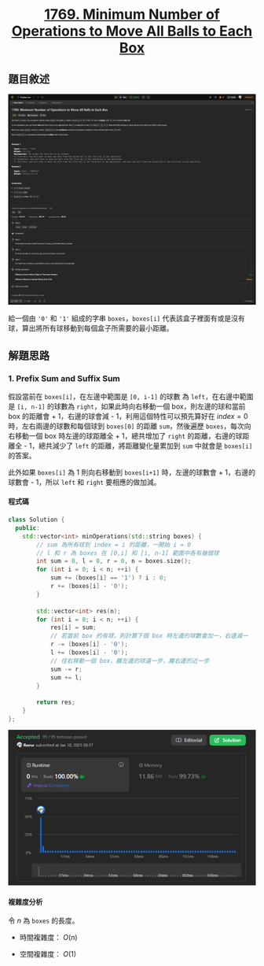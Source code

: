 # <center> [1769. Minimum Number of Operations to Move All Balls to Each Box](https://leetcode.com/problems/minimum-number-of-operations-to-move-all-balls-to-each-box/description/) </center>

## 題目敘述

[![](https://raw.githubusercontent.com/reese60525/ForPicGo/main/Pictures202501100759663.png)](https://raw.githubusercontent.com/reese60525/ForPicGo/main/Pictures202501100759663.png)

給一個由 `'0'` 和 `'1'` 組成的字串 `boxes`，`boxes[i]` 代表該盒子裡面有或是沒有球，算出將所有球移動到每個盒子所需要的最小距離。

## 解題思路

### 1. Prefix Sum and Suffix Sum

假設當前在 `boxes[i]`，在左邊中範圍是 `[0, i-1]` 的球數  為 `left`，在右邊中範圍是 `[i, n-1]` 的球數為 `right`，如果此時向右移動一個 box，則左邊的球和當前 box 的距離會 + 1，右邊的球會減 - 1，利用這個特性可以預先算好在 $index = 0$ 時，左右兩邊的球數和每個球到 `boxes[0]` 的距離 `sum`，然後遍歷 `boxes`，每次向右移動一個 box 時左邊的球距離全 + 1，總共增加了 `right` 的距離，右邊的球距離全 - 1，總共減少了 `left` 的距離，將距離變化量累加到 `sum` 中就會是 `boxes[i]` 的答案。

此外如果 `boxes[i]` 為 1 則向右移動到 `boxes[i+1]` 時，左邊的球數會 + 1，右邊的球數會 - 1，所以 `left` 和 `right` 要相應的做加減。

#### 程式碼

```cpp {.line-numbers}
class Solution {
  public:
    std::vector<int> minOperations(std::string boxes) {
        // sum 為所有球到 index = i 的距離，一開始 i = 0
        // l 和 r 為 boxes 在 [0,i] 和 [i, n-1] 範圍中各有幾個球
        int sum = 0, l = 0, r = 0, n = boxes.size();
        for (int i = 0; i < n; ++i) {
            sum += (boxes[i] == '1') ? i : 0;
            r += (boxes[i] - '0');
        }

        std::vector<int> res(n);
        for (int i = 0; i < n; ++i) {
            res[i] = sum;
            // 若當前 box 的有球，則計算下個 box 時左邊的球數會加一，右邊減一
            r -= (boxes[i] - '0');
            l += (boxes[i] - '0');
            // 往右移動一個 box，離左邊的球遠一步，離右邊的近一步
            sum -= r;
            sum += l;
        }

        return res;
    }
};
```

[![](https://raw.githubusercontent.com/reese60525/ForPicGo/main/Pictures202501100817527.png)](https://raw.githubusercontent.com/reese60525/ForPicGo/main/Pictures202501100817527.png)

#### 複雜度分析

令 $n$ 為 `boxes` 的長度。

- 時間複雜度： $O(n)$

- 空間複雜度： $O(1)$
